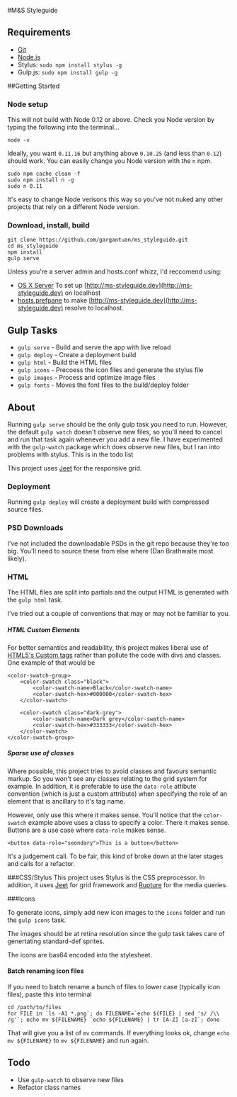 #M&S Styleguide

## Requirements
- [Git](http://git-scm.com/)
- [Node.js](http://nodejs.org/)
- Stylus: `sudo npm install stylus -g`
- Gulp.js: `sudo npm install gulp -g`

##Getting Started

### Node setup
This will not build with Node 0.12 or above. Check you Node version by typing the following into the terminal...

	node -v

Ideally, you want `0.11.16` but anything above `0.10.25` (and less than `0.12`) should work. You can easily change you Node version with the `n` npm. 

	sudo npm cache clean -f
	sudo npm install n -g
	sudo n 0.11
	
It's easy to change Node verisons this way so you've not nuked any other projects that rely on a different Node version. 

### Download, install, build
	git clone https://github.com/gargantuan/ms_styleguide.git
	cd ms_styleguide
	npm install
	gulp serve

Unless you're a server admin and hosts.conf whizz, I'd reccomend using:

- [OS X Server](https://itunes.apple.com/gb/app/os-x-server/id883878097) To set up [http://ms-styleguide.dev](http://ms-styleguide.dev) on localhost  
- [hosts.prefpane](https://github.com/specialunderwear/Hosts.prefpane) to make [http://ms-styleguide.dev](http://ms-styleguide.dev) resolve to localhost.  
	
## Gulp Tasks

- `gulp serve` - Build and serve the app with live reload
- `gulp deploy` - Create a deployment build
- `gulp html` - Build the HTML files
- `gulp icons` - Precoess the icon files and generate the stylus file
- `gulp images` - Process and optimize image files
- `gulp fonts` - Moves the font files to the build/deploy folder
	
## About
Running `gulp serve` should be the only gulp task you need to run. However, the default `gulp watch` doesn't observe new files, so you'll need to cancel and run that task again whenever you add a new file. I have experimented with the `gulp-watch` package which does observe new files, but I ran into problems with stylus. This is in the todo list

This project uses [Jeet](http://www.jeet.gs) for the responsive grid. 

### Deployment
Running `gulp deploy` will create a deployment build with compressed source files.

### PSD Downloads
I've not included the downloadable PSDs in the git repo because they're too big. You'll need to source these from else where (Dan Brathwaite most likely). 

### HTML

The HTML files are split into partials and the output HTML is generated with the `gulp html` task. 

I've tried out a couple of conventions that may or may not be familiar to you. 

##### HTML Custom Elements
For better semantics and readability, this project makes liberal use of [HTML5's Custom tags](http://www.html5rocks.com/en/tutorials/webcomponents/customelements/) rather than pollute the code with divs and classes. One example of that would be

	<color-swatch-group>
		<color-swatch class="black">
			<color-swatch-name>Black</color-swatch-name>
			<color-swatch-hex>#000000</color-swatch-hex>
		</color-swatch>

		<color-swatch class="dark-grey">
			<color-swatch-name>Dark grey</color-swatch-name>
			<color-swatch-hex>#333333</color-swatch-hex>
		</color-swatch>
	</color-swatch-group>

##### Sparse use of classes
Where possible, this project tries to avoid classes and favours semantic markup. So you won't see any classes relating to the grid system for example. In addition, it is preferable to use the `data-role` attibute convention (which is just a custom attribute) when specifying the role of an element that is ancillary to it's tag name. 

However, only use this where it makes sense. You'll notice that the `color-swatch` example above uses a class to specify a color. There it makes sense. Buttons are a use case where `data-role` makes sense. 

	<button data-role="seondary">This is a button</button>
	
It's a judgement call. To be fair, this kind of broke down at the later stages and calls for a refactor. 

###CSS/Stylus
This project uses Stylus is the CSS preprocessor. In addition, it uses [Jeet](http://jeet.gs/) for grid framework and [Rupture](https://github.com/jenius/rupture) for the media queries.


###Icons

To generate icons, simply add new icon images to the `icons` folder and run the `gulp icons` task.

The images should be at retina resolution since the gulp task takes care of genertating standard-def sprites. 

The icons are bas64 encoded into the stylesheet.

#### Batch renaming icon files
If you need to batch rename a bunch of files to lower case (typically icon files), paste this into terminal

	cd /path/to/files
	for FILE in `ls -A1 *.png`; do FILENAME=`echo ${FILE} | sed 's/ /\\ /g'`; echo mv ${FILENAME} `echo ${FILENAME} | tr [A-Z] [a-z]`; done
	
That will give you a list of `mv` commands. If everything looks ok, change `echo mv ${FILENAME}` to `mv ${FILENAME}` and run again. 


## Todo

- Use `gulp-watch` to observe new files
- Refactor class names